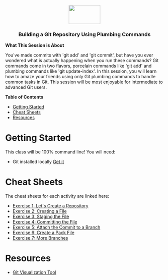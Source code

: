 <p align="center">
  <img src="https://user-images.githubusercontent.com/3791941/31036931-072760fe-a534-11e7-8cd7-0565bdc2727c.png" width="100" height="60">

  <h3 align="center">Building a Git Repository Using Plumbing Commands<br></h3>
</p>

**What This Session is About**

You've made commits with 'git add' and 'git commit', but have you ever wondered what is actually happening when you run these commands? Git commands come in two flavors, porcelain commands like 'git add' and plumbing commands like 'git update-index'. In this session, you will learn how to amaze your friends using only Git plumbing commands to handle common tasks in Git. This session will be most enjoyable for intermediate to advanced Git users.

**Table of Contents**
- [Getting Started](#getting-started)
- [Cheat Sheets](#cheat-sheets)
- [Resources](#resources)

# Getting Started

This class will be 100% command line! You will need:

- Git installed locally [Get it](https://git-scm.com)

# Cheat Sheets

The cheat sheets for each activity are linked here:

- [Exercise 1: Let's Create a Repository](cheat-sheets/1-create-repo.md)
- [Exercise 2: Creating a File](cheat-sheets/2-create-file.md)
- [Exercise 3: Staging the File](cheat-sheets/3-stage-file.md)
- [Exercise 4: Committing the File](cheat-sheets/4-commit-file.md)
- [Exercise 5: Attach the Commit to a Branch](cheat-sheets/5-make-branch.md)
- [Exercise 6: Create a Pack File](cheat-sheets/6-make-pack.md)
- [Exercise 7: More Branches](cheat-sheets/7-second-branch.md)

# Resources

- [Git Visualization Tool](http://git-school.github.io/visualizing-git/)

